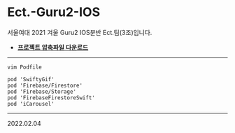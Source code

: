 # Ect.-Guru2-IOS
서울여대 2021 겨울 Guru2 IOS분반 
Ect.팀(3조)입니다.

* __[프로젝트 압축파일 다운로드](https://drive.google.com/file/d/1sWNwhn49mDeNpU3ul2YdfEketAokX9mB/view?usp=sharing)__


---

```
vim Podfile
```

```
pod 'SwiftyGif'
pod 'Firebase/Firestore'
pod 'Firebase/Storage'
pod 'FirebaseFirestoreSwift'
pod 'iCarousel'
```

---


2022.02.04
